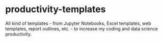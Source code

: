 # productivity-templates
All kind of templates - from Jupyter Notebooks, Excel templates, web templates, report outlines, etc. - to increase my coding and data science productivity.
